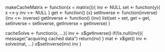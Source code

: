 makeCacheMatrix <- function(x = matrix()){
  inv <- NULL
  set <- function(y){
    x <<-y
    inv <<- NULL
  }
  get <- function() {x}
  setInverse <- function(inverse) {inv <<- inverse}
  getInverse <- function() {inv}
  list(set = set, get = get, setInverse = setInverse, getInverse = getInverse)
}

cacheSolve <- function(x, ...){
  inv <- x$getInverse()
  if(!is.null(inv)){
    message("acquiring cached data")
    return(inv)
  }
  mat <- x$get()
  inv <- solve(mat, ...)
  x$setInverse(inv)
  inv
}
